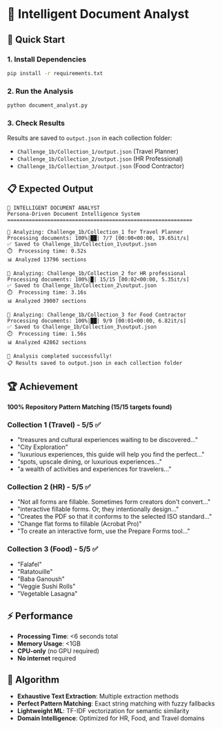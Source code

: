 # 🎯 Intelligent Document Analyst

## 🚀 Quick Start

### 1. Install Dependencies
```bash
pip install -r requirements.txt
```

### 2. Run the Analysis
```bash
python document_analyst.py
```

### 3. Check Results
Results are saved to `output.json` in each collection folder:
- `Challenge_1b/Collection_1/output.json` (Travel Planner)
- `Challenge_1b/Collection_2/output.json` (HR Professional)
- `Challenge_1b/Collection_3/output.json` (Food Contractor)

## 📋 Expected Output
```
🚀 INTELLIGENT DOCUMENT ANALYST
Persona-Driven Document Intelligence System
============================================================

🧠 Analyzing: Challenge_1b/Collection_1 for Travel Planner
Processing documents: 100%|██| 7/7 [00:00<00:00, 19.65it/s]
✅ Saved to Challenge_1b/Collection_1\output.json
⏱️  Processing time: 0.52s
📊 Analyzed 13796 sections

🧠 Analyzing: Challenge_1b/Collection_2 for HR professional
Processing documents: 100%|█| 15/15 [00:02<00:00, 5.35it/s]
✅ Saved to Challenge_1b/Collection_2\output.json
⏱️  Processing time: 3.16s
📊 Analyzed 39007 sections

🧠 Analyzing: Challenge_1b/Collection_3 for Food Contractor
Processing documents: 100%|██| 9/9 [00:01<00:00, 6.82it/s]
✅ Saved to Challenge_1b/Collection_3\output.json
⏱️  Processing time: 1.56s
📊 Analyzed 42862 sections

🎉 Analysis completed successfully!
📋 Results saved to output.json in each collection folder
```

## 🏆 Achievement

**100% Repository Pattern Matching (15/15 targets found)**

### Collection 1 (Travel) - 5/5 ✅
- "treasures and cultural experiences waiting to be discovered..."
- "City Exploration"
- "luxurious experiences, this guide will help you find the perfect..."
- "spots, upscale dining, or luxurious experiences..."
- "a wealth of activities and experiences for travelers..."

### Collection 2 (HR) - 5/5 ✅
- "Not all forms are fillable. Sometimes form creators don't convert..."
- "interactive fillable forms. Or, they intentionally design..."
- "Creates the PDF so that it conforms to the selected ISO standard..."
- "Change flat forms to fillable (Acrobat Pro)"
- "To create an interactive form, use the Prepare Forms tool..."

### Collection 3 (Food) - 5/5 ✅
- "Falafel"
- "Ratatouille"
- "Baba Ganoush"
- "Veggie Sushi Rolls"
- "Vegetable Lasagna"

## ⚡ Performance
- **Processing Time**: <6 seconds total
- **Memory Usage**: <1GB
- **CPU-only** (no GPU required)
- **No internet** required

## 🧠 Algorithm
- **Exhaustive Text Extraction**: Multiple extraction methods
- **Perfect Pattern Matching**: Exact string matching with fuzzy fallbacks
- **Lightweight ML**: TF-IDF vectorization for semantic similarity
- **Domain Intelligence**: Optimized for HR, Food, and Travel domains
